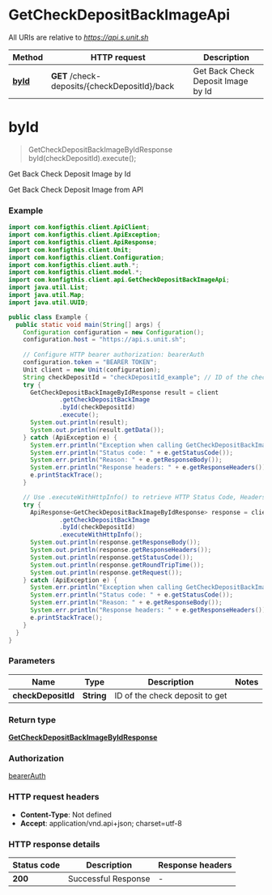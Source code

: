 # GetCheckDepositBackImageApi

All URIs are relative to *https://api.s.unit.sh*

| Method | HTTP request | Description |
|------------- | ------------- | -------------|
| [**byId**](GetCheckDepositBackImageApi.md#byId) | **GET** /check-deposits/{checkDepositId}/back | Get Back Check Deposit Image by Id |


<a name="byId"></a>
# **byId**
> GetCheckDepositBackImageByIdResponse byId(checkDepositId).execute();

Get Back Check Deposit Image by Id

Get Back Check Deposit Image from API 

### Example
```java
import com.konfigthis.client.ApiClient;
import com.konfigthis.client.ApiException;
import com.konfigthis.client.ApiResponse;
import com.konfigthis.client.Unit;
import com.konfigthis.client.Configuration;
import com.konfigthis.client.auth.*;
import com.konfigthis.client.model.*;
import com.konfigthis.client.api.GetCheckDepositBackImageApi;
import java.util.List;
import java.util.Map;
import java.util.UUID;

public class Example {
  public static void main(String[] args) {
    Configuration configuration = new Configuration();
    configuration.host = "https://api.s.unit.sh";
    
    // Configure HTTP bearer authorization: bearerAuth
    configuration.token = "BEARER TOKEN";
    Unit client = new Unit(configuration);
    String checkDepositId = "checkDepositId_example"; // ID of the check deposit to get
    try {
      GetCheckDepositBackImageByIdResponse result = client
              .getCheckDepositBackImage
              .byId(checkDepositId)
              .execute();
      System.out.println(result);
      System.out.println(result.getData());
    } catch (ApiException e) {
      System.err.println("Exception when calling GetCheckDepositBackImageApi#byId");
      System.err.println("Status code: " + e.getStatusCode());
      System.err.println("Reason: " + e.getResponseBody());
      System.err.println("Response headers: " + e.getResponseHeaders());
      e.printStackTrace();
    }

    // Use .executeWithHttpInfo() to retrieve HTTP Status Code, Headers and Request
    try {
      ApiResponse<GetCheckDepositBackImageByIdResponse> response = client
              .getCheckDepositBackImage
              .byId(checkDepositId)
              .executeWithHttpInfo();
      System.out.println(response.getResponseBody());
      System.out.println(response.getResponseHeaders());
      System.out.println(response.getStatusCode());
      System.out.println(response.getRoundTripTime());
      System.out.println(response.getRequest());
    } catch (ApiException e) {
      System.err.println("Exception when calling GetCheckDepositBackImageApi#byId");
      System.err.println("Status code: " + e.getStatusCode());
      System.err.println("Reason: " + e.getResponseBody());
      System.err.println("Response headers: " + e.getResponseHeaders());
      e.printStackTrace();
    }
  }
}

```

### Parameters

| Name | Type | Description  | Notes |
|------------- | ------------- | ------------- | -------------|
| **checkDepositId** | **String**| ID of the check deposit to get | |

### Return type

[**GetCheckDepositBackImageByIdResponse**](GetCheckDepositBackImageByIdResponse.md)

### Authorization

[bearerAuth](../README.md#bearerAuth)

### HTTP request headers

 - **Content-Type**: Not defined
 - **Accept**: application/vnd.api+json; charset=utf-8

### HTTP response details
| Status code | Description | Response headers |
|-------------|-------------|------------------|
| **200** | Successful Response |  -  |

